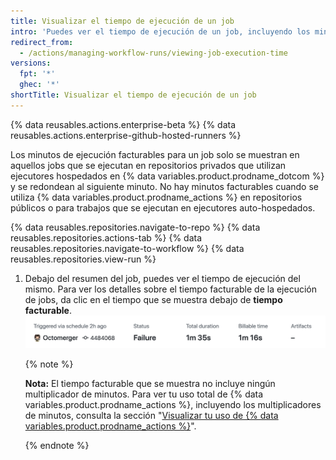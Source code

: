 ```yaml
---
title: Visualizar el tiempo de ejecución de un job
intro: 'Puedes ver el tiempo de ejecución de un job, incluyendo los minutos facturables que este job ha acumulado.'
redirect_from:
  - /actions/managing-workflow-runs/viewing-job-execution-time
versions:
  fpt: '*'
  ghec: '*'
shortTitle: Visualizar el tiempo de ejecución de un job
---
```


{% data reusables.actions.enterprise-beta %}
{% data reusables.actions.enterprise-github-hosted-runners %}

Los minutos de ejecución facturables para un job solo se muestran en aquellos jobs que se ejecutan en repositorios privados que utilizan ejecutores hospedados en {% data variables.product.prodname_dotcom %} y se redondean al siguiente minuto. No hay minutos facturables cuando se utiliza {% data variables.product.prodname_actions %} en repositorios públicos o para trabajos que se ejecutan en ejecutores auto-hospedados.

{% data reusables.repositories.navigate-to-repo %}
{% data reusables.repositories.actions-tab %}
{% data reusables.repositories.navigate-to-workflow %}
{% data reusables.repositories.view-run %}
1. Debajo del resumen del job, puedes ver el tiempo de ejecución del mismo. Para ver los detalles sobre el tiempo facturable de la ejecución de jobs, da clic en el tiempo que se muestra debajo de **tiempo facturable**. ![Enlace para los detalles de tiempo facturable y de ejecución](/assets/images/help/repository/view-run-billable-time.png)

   {% note %}

   **Nota:** El tiempo facturable que se muestra no incluye ningún multiplicador de minutos. Para ver tu uso total de {% data variables.product.prodname_actions %}, incluyendo los multiplicadores de minutos, consulta la sección "[Visualizar tu uso de {% data variables.product.prodname_actions %}](/billing/managing-billing-for-github-actions/viewing-your-github-actions-usage)".

   {% endnote %}
